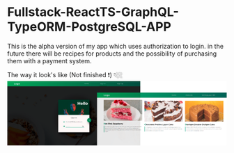 # Fullstack-ReactTS-GraphQL-TypeORM-PostgreSQL-APP
This is the alpha version of my app which uses authorization to login. in the future there will be recipes for products and the possibility of purchasing them with a payment system.

The way it look's like (Not finished ❗) 👇🏼
![](./preview_img.png)

